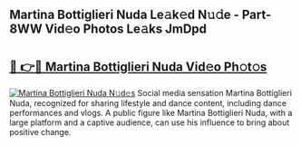 ## Martina Bottiglieri Nuda Le𝚊k𝚎d N𝚞𝚍e - Part-8WW Vid𝚎o Photos Le𝚊ks JmDpd

# <h2><a href="http://fbbwxda.evod.top/?m=Martina+Bottiglieri+Nuda">🔗 👉🔴 Martina Bottiglieri Nuda Vid𝚎o Ph𝚘t𝚘s</a></h2>

[![Martina Bottiglieri Nuda N𝚞d𝚎s](https://i.imgur.com/8V9OHl7.gif)](http://fbbwxda.evod.top/?m=Martina+Bottiglieri+Nuda)
Social media sensation Martina Bottiglieri Nuda, recognized for sharing lifestyle and dance content, including dance performances and vlogs. A public figure like Martina Bottiglieri Nuda, with a large platform and a captive audience, can use his influence to bring about positive change. 

